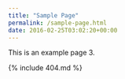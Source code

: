 ```yaml
---
title: "Sample Page"
permalink: /sample-page.html
date: 2016-02-25T03:02:20+00:00
---
```


This is an example page 3.

{% include 404.md %}

